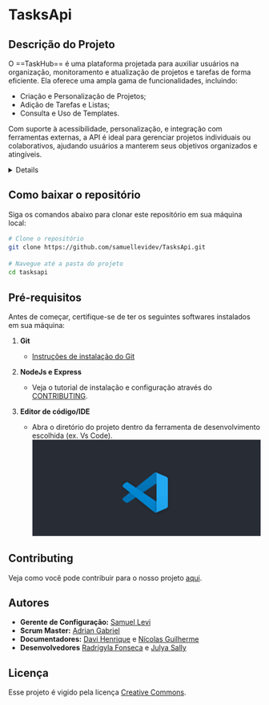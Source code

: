 # TasksApi
## Descrição do Projeto
O ==TaskHub== é uma plataforma projetada para auxiliar usuários na organização, monitoramento e atualização de projetos e tarefas de forma eficiente. Ela oferece uma ampla gama de funcionalidades, incluindo:

- Criação e Personalização de Projetos;
- Adição de Tarefas e Listas;
- Consulta e Uso de Templates.

Com suporte à acessibilidade, personalização, e integração com ferramentas externas, a API é ideal para gerenciar projetos individuais ou colaborativos, ajudando usuários a manterem seus objetivos organizados e atingíveis.

<details>
   
   ### Fluxo de Trabalho
   ![imagem](https://github.com/samuellevidev/TasksApi/blob/main/tasksdocs/Models/mindmap/IMG-20241203-WA0098.jpg)

   ### [Tutorial do Fluxo de Trabalho](https://github.com/samuellevidev/TasksApi/blob/main/tasksdocs/Models/mindmap/Markdown%20to%20PDF.pdf)

   ### [Configurações do Ambiente](https://github.com/samuellevidev/TasksApi/blob/main/tasksdocs/Models/mindmap/Env.pdf)
   
</details>

## Como baixar o repositório
Siga os comandos abaixo para clonar este repositório em sua máquina local:  
```bash  
# Clone o repositório  
git clone https://github.com/samuellevidev/TasksApi.git 

# Navegue até a pasta do projeto  
cd tasksapi
```

## Pré-requisitos
Antes de começar, certifique-se de ter os seguintes softwares instalados em sua máquina:  

1. **Git**  
   - [Instruções de instalação do Git](https://git-scm.com/book/en/v2/Getting-Started-Installing-Git)

2. **NodeJs e Express**
   - Veja o tutorial de instalação e configuração através do [CONTRIBUTING](https://github.com/samuellevidev/TasksApi/blob/main/CONTRIBUTING.md).

3. **Editor de código/IDE**
   -  Abra o diretório do projeto dentro da ferramenta de desenvolvimento escolhida (ex. Vs Code).
   ![vscode](https://github.com/samuellevidev/TasksApi/blob/main/tasksdocs/Models/mindmap/vs.png)


## Contributing
Veja como você pode contribuir para o nosso projeto [aqui](https://github.com/samuellevidev/TasksApi/blob/main/CONTRIBUTING.md).


## Autores
- **Gerente de Configuração:** [Samuel Levi](https://github.com/samuellevidev)
- **Scrum Master:** [Adrian Gabriel](https://github.com/T4kyo)
- **Documentadores:** [Davi Henrique](https://github.com/DavhiHsf) e [Nícolas Guilherme](https://github.com/nicolas-lr)
- **Desenvolvedores** [Radrígyla Fonseca](https://github.com/RaCinthia) e [Julya Sally](https://github.com/Julya-Sally)


## Licença
Esse projeto é vigido pela licença [Creative Commons](https://github.com/samuellevidev/TasksApi/tree/main?tab=CC0-1.0-1-ov-file#readme).
